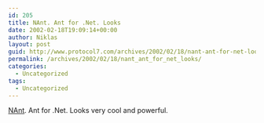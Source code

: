 ```yaml
---
id: 205
title: NAnt. Ant for .Net. Looks
date: 2002-02-18T19:09:14+00:00
author: Niklas
layout: post
guid: http://www.protocol7.com/archives/2002/02/18/nant-ant-for-net-looks/
permalink: /archives/2002/02/18/nant_ant_for_net_looks/
categories:
  - Uncategorized
tags:
  - Uncategorized
---
```

<div class='microid-49b201c23f7b0ffa4fbf57d5661733f833d80136'>
  <p>
    <a href="http://nant.sourceforge.net/">NAnt</a>. Ant for .Net. Looks very cool and powerful.
  </p>
</div>